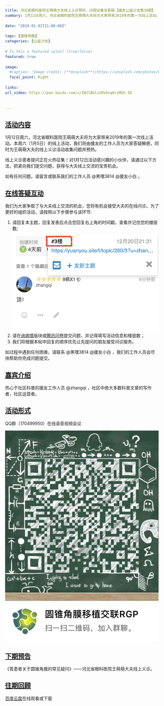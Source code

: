 ```yaml
---
title: 河北省眼科医院王萌萌大夫线上义诊预热、问题征集及答疑【援友公益沙龙第39期】
summary: 1月12日周六，河北省眼科医院王萌萌大夫将为大家带来2019年的第一次线上活动。本周六（1月5日）的线上活动，我们将由援友的工作人员为大家答疑解惑，同时为王萌萌大夫的线上义诊活动收集问题并预热。

date: "2019-01-01T21:00:00Z"

tags: [圆锥角膜]
categories: [公益沙龙]

# Is this a featured salon? (true/false)
featured: true

image:
  #caption: 'Image credit: [**Unsplash**](https://unsplash.com/photos/bzdhc5b3Bxs)'
  focal_point: Right

links:
url_video: https://pan.baidu.com/s/1WJlBblz20V4xq8riMGX-IQ


---
```


<a name="content"></a>
## [活动内容](#content)
1月12日周六，河北省眼科医院王萌萌大夫将为大家带来2019年的第一次线上活动。本周六（1月5日）的线上活动，我们将由援友的工作人员为大家答疑解惑，同时为王萌萌大夫的线上义诊活动收集问题并预热。

线上义诊患者提问正在火热征集！对1月12日活动感兴趣的小伙伴，请通过以下方法，抓紧向我们提交问题，获得与大夫线上交流的宝贵机会。

如有任何问题，请留言或联系我们的工作人员 @黑嘿3814 @援友小白  。

<a name="interact"></a>
## [在线答疑互动](#interact)
我们为大家争取了与大夫线上交流的机会，您将有机会接受大夫的在线问诊。为了更好的组织活动，请按照以下步骤参与该环节:

1. 请回复本主题，回复发表后点击您回复右上角的时间戳，查看并记住您的楼层数;
![image](/img/39.png) 
2. 请在[询病情](https://yuanyou.site/c/ask/ask-diagnose)版块或[腾讯问卷](https://wj.qq.com/s/2829107/af79/)提交问题，并记得填写活动信息和楼层数；
3. 我们将根据本帖中回复的顺序优先让先提问的朋友接受问诊服务。

如过程中遇到任何困难，请联系 @黑嘿3814 @援友小白 ，我们的工作人员会尽快帮助你完成问题提交。


<a name="presenter"></a>
## [嘉宾介绍](#presenter)
热心于社区科普的援友工作人员 @zhangqi ，社区中绝大多数科普文章的写作者，社区运营者。

<a name="attend"></a>
## [活动形式](#attend)
QQ群（170499950）在线语音视频会议

![image](/img/45.png) 

 <a name="next"></a>
## [下期预告](#next)
《答患者关于圆锥角膜的常见疑问》——河北省眼科医院王萌萌大夫线上义诊。

 <a name="previous"></a>
## [往期回顾](#previous)
[百度云盘](https://pan.baidu.com/s/1WJlBblz20V4xq8riMGX-IQ)在线观看或下载





